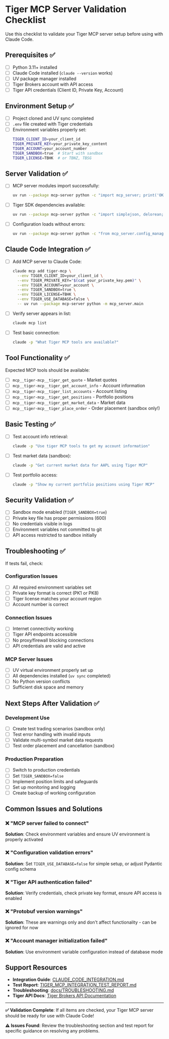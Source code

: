 # Tiger MCP Server Validation Checklist

Use this checklist to validate your Tiger MCP server setup before using with Claude Code.

## Prerequisites ✅

- [ ] Python 3.11+ installed
- [ ] Claude Code installed (`claude --version` works)
- [ ] UV package manager installed
- [ ] Tiger Brokers account with API access
- [ ] Tiger API credentials (Client ID, Private Key, Account)

## Environment Setup ✅

- [ ] Project cloned and UV sync completed
- [ ] `.env` file created with Tiger credentials
- [ ] Environment variables properly set:
  ```bash
  TIGER_CLIENT_ID=your_client_id
  TIGER_PRIVATE_KEY=your_private_key_content  
  TIGER_ACCOUNT=your_account_number
  TIGER_SANDBOX=true  # Start with sandbox
  TIGER_LICENSE=TBHK  # or TBNZ, TBSG
  ```

## Server Validation ✅

- [ ] MCP server modules import successfully:
  ```bash
  uv run --package mcp-server python -c "import mcp_server; print('OK')"
  ```

- [ ] Tiger SDK dependencies available:
  ```bash
  uv run --package mcp-server python -c "import simplejson, delorean; print('OK')"
  ```

- [ ] Configuration loads without errors:
  ```bash
  uv run --package mcp-server python -c "from mcp_server.config_manager import get_config; get_config(); print('OK')"
  ```

## Claude Code Integration ✅

- [ ] Add MCP server to Claude Code:
  ```bash
  claude mcp add tiger-mcp \
    --env TIGER_CLIENT_ID=your_client_id \
    --env TIGER_PRIVATE_KEY="$(cat your_private_key.pem)" \
    --env TIGER_ACCOUNT=your_account \
    --env TIGER_SANDBOX=true \
    --env TIGER_LICENSE=TBHK \
    --env TIGER_USE_DATABASE=false \
    -- uv run --package mcp-server python -m mcp_server.main
  ```

- [ ] Verify server appears in list:
  ```bash
  claude mcp list
  ```

- [ ] Test basic connection:
  ```bash
  claude -p "What Tiger MCP tools are available?"
  ```

## Tool Functionality ✅

Expected MCP tools should be available:
- [ ] `mcp__tiger-mcp__tiger_get_quote` - Market quotes
- [ ] `mcp__tiger-mcp__tiger_get_account_info` - Account information  
- [ ] `mcp__tiger-mcp__tiger_list_accounts` - Account listing
- [ ] `mcp__tiger-mcp__tiger_get_positions` - Portfolio positions
- [ ] `mcp__tiger-mcp__tiger_get_market_data` - Market data
- [ ] `mcp__tiger-mcp__tiger_place_order` - Order placement (sandbox only!)

## Basic Testing ✅

- [ ] Test account info retrieval:
  ```bash
  claude -p "Use tiger MCP tools to get my account information"
  ```

- [ ] Test market data (sandbox):
  ```bash
  claude -p "Get current market data for AAPL using Tiger MCP"
  ```

- [ ] Test portfolio access:
  ```bash
  claude -p "Show my current portfolio positions using Tiger MCP"
  ```

## Security Validation ✅

- [ ] Sandbox mode enabled (`TIGER_SANDBOX=true`)
- [ ] Private key file has proper permissions (600)
- [ ] No credentials visible in logs
- [ ] Environment variables not committed to git
- [ ] API access restricted to sandbox initially

## Troubleshooting ✅

If tests fail, check:

### Configuration Issues
- [ ] All required environment variables set
- [ ] Private key format is correct (PK1 or PK8)
- [ ] Tiger license matches your account region
- [ ] Account number is correct

### Connection Issues  
- [ ] Internet connectivity working
- [ ] Tiger API endpoints accessible
- [ ] No proxy/firewall blocking connections
- [ ] API credentials are valid and active

### MCP Server Issues
- [ ] UV virtual environment properly set up
- [ ] All dependencies installed (`uv sync` completed)
- [ ] No Python version conflicts
- [ ] Sufficient disk space and memory

## Next Steps After Validation ✅

### Development Use
- [ ] Create test trading scenarios (sandbox only)
- [ ] Test error handling with invalid inputs
- [ ] Validate multi-symbol market data requests
- [ ] Test order placement and cancellation (sandbox)

### Production Preparation  
- [ ] Switch to production credentials
- [ ] Set `TIGER_SANDBOX=false`  
- [ ] Implement position limits and safeguards
- [ ] Set up monitoring and logging
- [ ] Create backup of working configuration

## Common Issues and Solutions

### ❌ "MCP server failed to connect"
**Solution**: Check environment variables and ensure UV environment is properly activated

### ❌ "Configuration validation errors"  
**Solution**: Set `TIGER_USE_DATABASE=false` for simple setup, or adjust Pydantic config schema

### ❌ "Tiger API authentication failed"
**Solution**: Verify credentials, check private key format, ensure API access is enabled

### ❌ "Protobuf version warnings"
**Solution**: These are warnings only and don't affect functionality - can be ignored for now

### ❌ "Account manager initialization failed"
**Solution**: Use environment variable configuration instead of database mode

## Support Resources

- **Integration Guide**: [CLAUDE_CODE_INTEGRATION.md](docs/CLAUDE_CODE_INTEGRATION.md)
- **Test Report**: [TIGER_MCP_INTEGRATION_TEST_REPORT.md](TIGER_MCP_INTEGRATION_TEST_REPORT.md) 
- **Troubleshooting**: [docs/TROUBLESHOOTING.md](docs/TROUBLESHOOTING.md)
- **Tiger API Docs**: [Tiger Brokers API Documentation](https://www.itiger.com/openapi)

---

**✅ Validation Complete**: If all items are checked, your Tiger MCP server should be ready for use with Claude Code!

**⚠️ Issues Found**: Review the troubleshooting section and test report for specific guidance on resolving any problems.